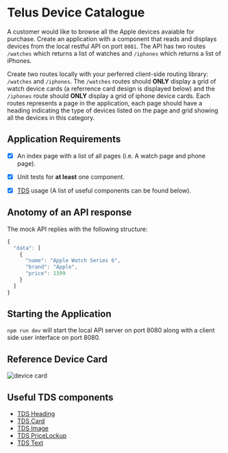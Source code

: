 # Telus Device Catalogue

A customer would like to browse all the Apple devices avaiable for purchase. Create an application with a component that reads and displays devices from the local restful API on port `8081`.
The API has two routes `/watches` which returns a list of watches and `/iphones` which returns a list of iPhones.

Create two routes locally with your perferred client-side routing library: `/watches` and `/iphones`. The `/watches` routes should **ONLY** display a grid of watch device cards (a referrence card design is displayed below) and the `/iphones` route should **ONLY** display a grid of iphone device cards.
Each routes represents a page in the application, each page should have a heading indicating the type of devices listed on the page and grid showing all the devices in this category.

## Application Requirements

- [x] An index page with a list of all pages (i.e. A watch page and phone page).
- [x] Unit tests for **at least** one component.
- [x] [TDS](https://tds.telus.com/components/index.html) usage (A list of useful components can be found below).


## Anotomy of an API response

The mock API replies with the following structure:

```javascript
{
  "data": [
    {
      "name": "Apple Watch Series 6",
      "brand": "Apple",
      "price": 1399
    }
  ]
}
```

## Starting the Application

`npm run dev` will start the local API server on port 8080 along with a client side user interface on port 8080.


## Reference Device Card

![device card](https://github.com/akeemattelus/apple-shopper/blob/master/public/images/device-card.png)

## Useful TDS components

- [TDS Heading](https://tds.telus.com/components/index.html#/Typography?id=heading)
- [TDS Card](https://tds.telus.com/components/index.html#/Content?id=card)
- [TDS Image](https://tds.telus.com/components/index.html#/Content?id=image)
- [TDS PriceLockup](https://tds.telus.com/components/index.html#/Typography?id=pricelockup)
- [TDS Text](https://tds.telus.com/components/index.html#/Typography?id=text)

